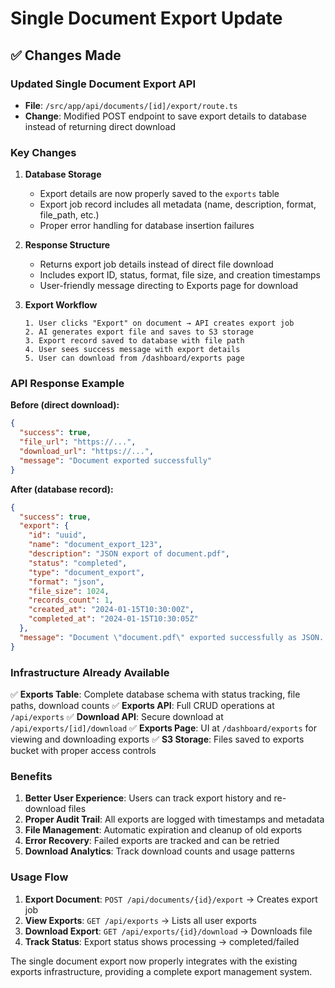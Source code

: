 # Single Document Export Update

## ✅ **Changes Made**

### **Updated Single Document Export API**
- **File**: `/src/app/api/documents/[id]/export/route.ts`
- **Change**: Modified POST endpoint to save export details to database instead of returning direct download

### **Key Changes**

1. **Database Storage**
   - Export details are now properly saved to the `exports` table
   - Export job record includes all metadata (name, description, format, file_path, etc.)
   - Proper error handling for database insertion failures

2. **Response Structure**
   - Returns export job details instead of direct file download
   - Includes export ID, status, format, file size, and creation timestamps
   - User-friendly message directing to Exports page for download

3. **Export Workflow**
   ```
   1. User clicks "Export" on document → API creates export job
   2. AI generates export file and saves to S3 storage
   3. Export record saved to database with file path
   4. User sees success message with export details
   5. User can download from /dashboard/exports page
   ```

### **API Response Example**

**Before (direct download):**
```json
{
  "success": true,
  "file_url": "https://...",
  "download_url": "https://...",
  "message": "Document exported successfully"
}
```

**After (database record):**
```json
{
  "success": true,
  "export": {
    "id": "uuid",
    "name": "document_export_123",
    "description": "JSON export of document.pdf",
    "status": "completed", 
    "type": "document_export",
    "format": "json",
    "file_size": 1024,
    "records_count": 1,
    "created_at": "2024-01-15T10:30:00Z",
    "completed_at": "2024-01-15T10:30:05Z"
  },
  "message": "Document \"document.pdf\" exported successfully as JSON. You can download it from the Exports page."
}
```

### **Infrastructure Already Available**

✅ **Exports Table**: Complete database schema with status tracking, file paths, download counts
✅ **Exports API**: Full CRUD operations at `/api/exports`
✅ **Download API**: Secure download at `/api/exports/[id]/download` 
✅ **Exports Page**: UI at `/dashboard/exports` for viewing and downloading exports
✅ **S3 Storage**: Files saved to exports bucket with proper access controls

### **Benefits**

1. **Better User Experience**: Users can track export history and re-download files
2. **Proper Audit Trail**: All exports are logged with timestamps and metadata
3. **File Management**: Automatic expiration and cleanup of old exports
4. **Error Recovery**: Failed exports are tracked and can be retried
5. **Download Analytics**: Track download counts and usage patterns

### **Usage Flow**

1. **Export Document**: `POST /api/documents/{id}/export` → Creates export job
2. **View Exports**: `GET /api/exports` → Lists all user exports  
3. **Download Export**: `GET /api/exports/{id}/download` → Downloads file
4. **Track Status**: Export status shows processing → completed/failed

The single document export now properly integrates with the existing exports infrastructure, providing a complete export management system.